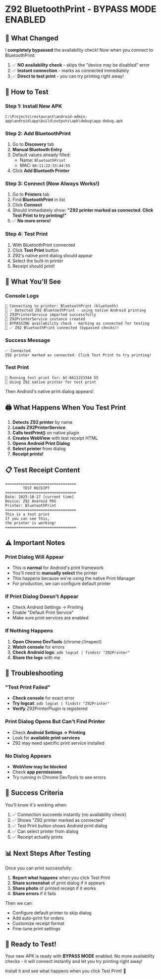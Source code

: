 # Z92 BluetoothPrint - BYPASS MODE ENABLED

## 🚀 What Changed

I **completely bypassed** the availability check! Now when you connect to BluetoothPrint:

1. ✅ **NO availability check** - skips the "device may be disabled" error
2. ✅ **Instant connection** - marks as connected immediately
3. ✅ **Direct to test print** - you can try printing right away!

## 📱 How to Test

### Step 1: Install New APK
```
C:\Projects\restaurant\android-admin-app\android\app\build\outputs\apk\debug\app-debug.apk
```

### Step 2: Add BluetoothPrint
1. Go to **Discovery** tab
2. **Manual Bluetooth Entry**
3. Default values already filled:
   - Name: `BluetoothPrint`
   - MAC: `66:11:22:33:44:55`
4. Click **Add Bluetooth Printer**

### Step 3: Connect (Now Always Works!)
1. Go to **Printers** tab
2. Find **BluetoothPrint** in list
3. Click **Connect**
4. Should immediately show: **"Z92 printer marked as connected. Click Test Print to try printing!"**
5. ✅ **No more errors!**

### Step 4: Test Print
1. With BluetoothPrint connected
2. Click **Test Print** button
3. Z92's native print dialog should appear
4. Select the built-in printer
5. Receipt should print!

## 🎯 What You'll See

### Console Logs
```
🔗 Connecting to printer: BluetoothPrint (bluetooth)
🎯 ✅ Detected Z92 BluetoothPrint - using native Android printing
🎯 Z92PrinterService imported successfully
🎯 Z92PrinterService instance created
🎯 BYPASSING availability check - marking as connected for testing
🎯 ✅ Z92 BluetoothPrint connected (bypassed checks)!
```

### Success Message
```
✅ Connected
Z92 printer marked as connected. Click Test Print to try printing!
```

### Test Print
```
🧪 Running test print for: bt-6611223344 55
🎯 Using Z92 native printer for test print
```

Then Android's native print dialog appears!

## 🖨️ What Happens When You Test Print

1. **Detects Z92 printer** by name
2. **Loads Z92PrinterService**
3. **Calls testPrint()** on native plugin
4. **Creates WebView** with test receipt HTML
5. **Opens Android Print Dialog**
6. **Select printer** from dialog
7. **Receipt prints!**

## 📋 Test Receipt Content

```
================================
        TEST RECEIPT
================================
Date: 2025-10-17 [current time]
Device: Z92 Android POS
Printer: BluetoothPrint
================================
This is a test print
If you can see this,
the printer is working!
================================
```

## ⚠️ Important Notes

### Print Dialog Will Appear
- This is **normal** for Android's print framework
- You'll need to **manually select** the printer
- This happens because we're using the native Print Manager
- For production, we can configure default printer

### If Print Dialog Doesn't Appear
- Check Android Settings → Printing
- Enable "Default Print Service"
- Make sure print services are enabled

### If Nothing Happens
1. **Open Chrome DevTools** (chrome://inspect)
2. **Watch console** for errors
3. **Check Android logs**: `adb logcat | findstr "Z92Printer"`
4. **Share the logs** with me

## 🔧 Troubleshooting

### "Test Print Failed"
- **Check console** for exact error
- **Try logcat**: `adb logcat | findstr "Z92Printer"`
- **Verify** Z92PrinterPlugin is registered

### Print Dialog Opens But Can't Find Printer
- Check **Android Settings → Printing**
- Look for **available print services**
- Z92 may need specific print service installed

### No Dialog Appears
- **WebView may be blocked**
- Check **app permissions**
- Try running in Chrome DevTools to see errors

## 🎉 Success Criteria

You'll know it's working when:

1. ✅ Connection succeeds instantly (no availability check)
2. ✅ Shows "Z92 printer marked as connected"
3. ✅ Test Print button shows Android print dialog
4. ✅ Can select printer from dialog
5. ✅ Receipt actually prints

## 📊 Next Steps After Testing

Once you can print successfully:

1. **Report what happens** when you click Test Print
2. **Share screenshot** of print dialog if it appears
3. **Share photo** of printed receipt if it works
4. **Share errors** if it fails

Then we can:
- Configure default printer to skip dialog
- Add auto-print for orders
- Customize receipt format
- Fine-tune print settings

## 🚀 Ready to Test!

Your new APK is ready with **BYPASS MODE** enabled. No more availability checks - it will connect instantly and let you try printing right away!

Install it and see what happens when you click Test Print! 🎯
